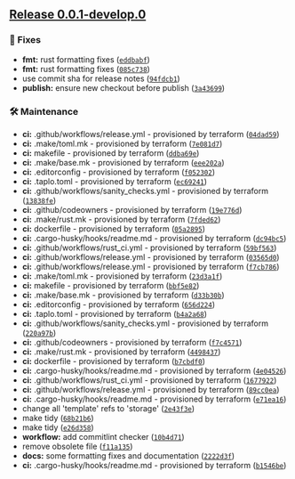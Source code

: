 ## [Release 0.0.1-develop.0](https://github.com/owlot/svc-storage/releases/tag/3a436990ada94f4fe5256c23eada9643a5d72249)

### 🐛 Fixes

-  **fmt:** rust formatting fixes ([`eddbabf`](https://github.com/owlot/svc-storage/commit/eddbabff0a8658099822e049c5abad2c38b0f46d))
-  **fmt:** rust formatting fixes ([`085c738`](https://github.com/owlot/svc-storage/commit/085c7380efa6694dd19ac308c77b75e152aaf4a6))
- use commit sha for release notes ([`94fdcb1`](https://github.com/owlot/svc-storage/commit/94fdcb1ff6904c8531f18d24a32b196bf2968d40))
-  **publish:** ensure new checkout before publish ([`3a43699`](https://github.com/owlot/svc-storage/commit/3a436990ada94f4fe5256c23eada9643a5d72249))

### 🛠 Maintenance

-  **ci:** .github/workflows/release.yml - provisioned by terraform ([`04dad59`](https://github.com/owlot/svc-storage/commit/04dad59f6afc157842f81a5e8cf62dd1b560b442))
-  **ci:** .make/toml.mk - provisioned by terraform ([`7e081d7`](https://github.com/owlot/svc-storage/commit/7e081d70a968eb91d7b86dacf54bf0d8657fff4f))
-  **ci:** makefile - provisioned by terraform ([`ddba69e`](https://github.com/owlot/svc-storage/commit/ddba69e218ef11571e6524a1aa7568781ead705b))
-  **ci:** .make/base.mk - provisioned by terraform ([`eee202a`](https://github.com/owlot/svc-storage/commit/eee202a944867c137ea0ad1eda02500b3e2079b7))
-  **ci:** .editorconfig - provisioned by terraform ([`f052302`](https://github.com/owlot/svc-storage/commit/f0523028be4478bafcf0e859371e4efedb3db01e))
-  **ci:** .taplo.toml - provisioned by terraform ([`ec69241`](https://github.com/owlot/svc-storage/commit/ec6924162b893c6eec6e3a85db2dc69065edb8af))
-  **ci:** .github/workflows/sanity_checks.yml - provisioned by terraform ([`13838fe`](https://github.com/owlot/svc-storage/commit/13838fe296ef57cc8b5df13c25c796464de671ba))
-  **ci:** .github/codeowners - provisioned by terraform ([`19e776d`](https://github.com/owlot/svc-storage/commit/19e776df73336fea2081a73ecc5694ad9a7371ab))
-  **ci:** .make/rust.mk - provisioned by terraform ([`7fded62`](https://github.com/owlot/svc-storage/commit/7fded62dcba1664d029d32abbec88929f0933405))
-  **ci:** dockerfile - provisioned by terraform ([`05a2895`](https://github.com/owlot/svc-storage/commit/05a28956cadeb4af113049e5274302147723b664))
-  **ci:** .cargo-husky/hooks/readme.md - provisioned by terraform ([`dc94bc5`](https://github.com/owlot/svc-storage/commit/dc94bc5aded161a8e8d5116237a1eedbaaee1bf0))
-  **ci:** .github/workflows/rust_ci.yml - provisioned by terraform ([`59bf563`](https://github.com/owlot/svc-storage/commit/59bf56338f5771f659b6ad7b8f5147477ab33408))
-  **ci:** .github/workflows/release.yml - provisioned by terraform ([`03565d0`](https://github.com/owlot/svc-storage/commit/03565d01078b808e3d76e42acc875bdafd7df978))
-  **ci:** .github/workflows/release.yml - provisioned by terraform ([`f7cb786`](https://github.com/owlot/svc-storage/commit/f7cb786b616f2ad9044bd4e3153f861fffd2a8c0))
-  **ci:** .make/toml.mk - provisioned by terraform ([`23d3a1f`](https://github.com/owlot/svc-storage/commit/23d3a1fc0b56b5c08483cb56dbe3dd298db63008))
-  **ci:** makefile - provisioned by terraform ([`bbf5e82`](https://github.com/owlot/svc-storage/commit/bbf5e82a7bcf59988b30cc515b6bde3f2de2f97b))
-  **ci:** .make/base.mk - provisioned by terraform ([`d33b30b`](https://github.com/owlot/svc-storage/commit/d33b30b54591f87d6efaca626239d80d23f4a568))
-  **ci:** .editorconfig - provisioned by terraform ([`656d224`](https://github.com/owlot/svc-storage/commit/656d2245ad7a409fa9aaee49bb19c566190a475e))
-  **ci:** .taplo.toml - provisioned by terraform ([`b4a2a68`](https://github.com/owlot/svc-storage/commit/b4a2a68de328eafc2ea01fba736c03aded8902da))
-  **ci:** .github/workflows/sanity_checks.yml - provisioned by terraform ([`220a97b`](https://github.com/owlot/svc-storage/commit/220a97bdd1811438bc339a8fd5a540f40083ac62))
-  **ci:** .github/codeowners - provisioned by terraform ([`f7c4571`](https://github.com/owlot/svc-storage/commit/f7c45714bc0f88edfb1bd50581807af1cde95981))
-  **ci:** .make/rust.mk - provisioned by terraform ([`4498437`](https://github.com/owlot/svc-storage/commit/4498437b55d2a21311de50139071a02a8cec29db))
-  **ci:** dockerfile - provisioned by terraform ([`b7cbdf0`](https://github.com/owlot/svc-storage/commit/b7cbdf04b2714501a515912aa32dc36d71c022f5))
-  **ci:** .cargo-husky/hooks/readme.md - provisioned by terraform ([`4e04526`](https://github.com/owlot/svc-storage/commit/4e04526c6f034e9d7de7c06ca419b1c216ea4f39))
-  **ci:** .github/workflows/rust_ci.yml - provisioned by terraform ([`1677922`](https://github.com/owlot/svc-storage/commit/1677922c4517aede3c1375222332fdb323fa8c45))
-  **ci:** .github/workflows/release.yml - provisioned by terraform ([`89cc0ea`](https://github.com/owlot/svc-storage/commit/89cc0eaa46f2666bd17d380571a3ff28877580a4))
-  **ci:** .cargo-husky/hooks/readme.md - provisioned by terraform ([`e71ea16`](https://github.com/owlot/svc-storage/commit/e71ea168f6950e1cd25f9a189392b94458d73785))
- change all 'template' refs to 'storage' ([`2e43f3e`](https://github.com/owlot/svc-storage/commit/2e43f3eec035ceb326e646f55f1d58c7d5289a1b))
- make tidy ([`68b21b6`](https://github.com/owlot/svc-storage/commit/68b21b639054318fdc033ca2ccb514ab6545b879))
- make tidy ([`e26d358`](https://github.com/owlot/svc-storage/commit/e26d358b057bc09b7970bfabc22ef8d012aa1a06))
-  **workflow:** add commitlint checker ([`10b4d71`](https://github.com/owlot/svc-storage/commit/10b4d71b16451ceed191d9129db5373f976c598c))
- remove obsolete file ([`f11a135`](https://github.com/owlot/svc-storage/commit/f11a135bb6a029919b9a07e9cee65ee27cf57425))
-  **docs:** some formatting fixes and documentation ([`2222d3f`](https://github.com/owlot/svc-storage/commit/2222d3fd6f3514a999fd72a68374e88b76778a9e))
-  **ci:** .cargo-husky/hooks/readme.md - provisioned by terraform ([`b1546be`](https://github.com/owlot/svc-storage/commit/b1546be9b6ad60a98880b5c2fc81044165bdadc7))

